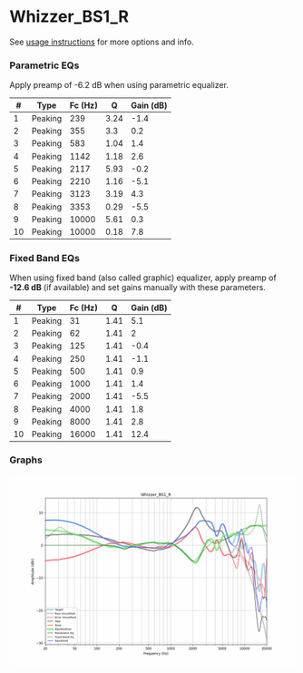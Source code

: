 # Whizzer_BS1_R
See [usage instructions](https://github.com/jaakkopasanen/AutoEq#usage) for more options and info.

### Parametric EQs
Apply preamp of -6.2 dB when using parametric equalizer.

|   # | Type    |   Fc (Hz) |    Q |   Gain (dB) |
|-----|---------|-----------|------|-------------|
|   1 | Peaking |       239 | 3.24 |        -1.4 |
|   2 | Peaking |       355 | 3.3  |         0.2 |
|   3 | Peaking |       583 | 1.04 |         1.4 |
|   4 | Peaking |      1142 | 1.18 |         2.6 |
|   5 | Peaking |      2117 | 5.93 |        -0.2 |
|   6 | Peaking |      2210 | 1.16 |        -5.1 |
|   7 | Peaking |      3123 | 3.19 |         4.3 |
|   8 | Peaking |      3353 | 0.29 |        -5.5 |
|   9 | Peaking |     10000 | 5.61 |         0.3 |
|  10 | Peaking |     10000 | 0.18 |         7.8 |

### Fixed Band EQs
When using fixed band (also called graphic) equalizer, apply preamp of **-12.6 dB** (if available) and set gains manually with these parameters.

|   # | Type    |   Fc (Hz) |    Q |   Gain (dB) |
|-----|---------|-----------|------|-------------|
|   1 | Peaking |        31 | 1.41 |         5.1 |
|   2 | Peaking |        62 | 1.41 |         2   |
|   3 | Peaking |       125 | 1.41 |        -0.4 |
|   4 | Peaking |       250 | 1.41 |        -1.1 |
|   5 | Peaking |       500 | 1.41 |         0.9 |
|   6 | Peaking |      1000 | 1.41 |         1.4 |
|   7 | Peaking |      2000 | 1.41 |        -5.5 |
|   8 | Peaking |      4000 | 1.41 |         1.8 |
|   9 | Peaking |      8000 | 1.41 |         2.8 |
|  10 | Peaking |     16000 | 1.41 |        12.4 |

### Graphs
![](./Whizzer_BS1_R.png)

